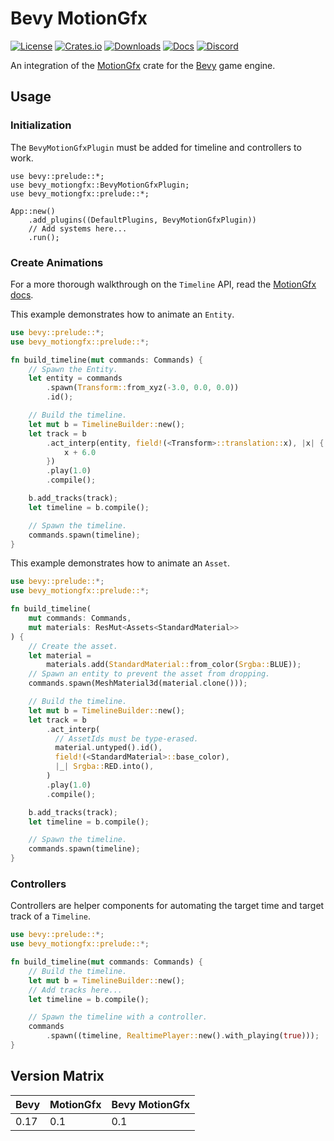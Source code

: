 # Bevy MotionGfx

[![License](https://img.shields.io/badge/license-MIT%2FApache-blue.svg)](https://github.com/voxell-tech/motiongfx#license)
[![Crates.io](https://img.shields.io/crates/v/bevy_motiongfx.svg)](https://crates.io/crates/bevy_motiongfx)
[![Downloads](https://img.shields.io/crates/d/bevy_motiongfx.svg)](https://crates.io/crates/bevy_motiongfx)
[![Docs](https://docs.rs/bevy_motiongfx/badge.svg)](https://docs.rs/bevy_motiongfx/latest/bevy_motiongfx/)
[![Discord](https://img.shields.io/discord/442334985471655946.svg?label=&logo=discord&logoColor=ffffff&color=7389D8&labelColor=6A7EC2)](https://discord.gg/Mhnyp6VYEQ)

An integration of the
[MotionGfx](https://github.com/voxell-tech/motiongfx) crate for the
[Bevy](https://bevyengine.org) game engine.

## Usage

### Initialization

The `BevyMotionGfxPlugin` must be added for timeline and controllers
to work.

```rust,no_run
use bevy::prelude::*;
use bevy_motiongfx::BevyMotionGfxPlugin;
use bevy_motiongfx::prelude::*;

App::new()
    .add_plugins((DefaultPlugins, BevyMotionGfxPlugin))
    // Add systems here...
    .run();
```

### Create Animations

For a more thorough walkthrough on the `Timeline` API, read the
[MotionGfx docs](https://docs.rs/motiongfx/latest/motiongfx).

This example demonstrates how to animate an `Entity`.

```rust
use bevy::prelude::*;
use bevy_motiongfx::prelude::*;

fn build_timeline(mut commands: Commands) {
    // Spawn the Entity.
    let entity = commands
        .spawn(Transform::from_xyz(-3.0, 0.0, 0.0))
        .id();

    // Build the timeline.
    let mut b = TimelineBuilder::new();
    let track = b
        .act_interp(entity, field!(<Transform>::translation::x), |x| {
            x + 6.0
        })
        .play(1.0)
        .compile();

    b.add_tracks(track);
    let timeline = b.compile();

    // Spawn the timeline.
    commands.spawn(timeline);
}
```

This example demonstrates how to animate an `Asset`.

```rust
use bevy::prelude::*;
use bevy_motiongfx::prelude::*;

fn build_timeline(
    mut commands: Commands,
    mut materials: ResMut<Assets<StandardMaterial>>
) {
    // Create the asset.
    let material =
        materials.add(StandardMaterial::from_color(Srgba::BLUE));
    // Spawn an entity to prevent the asset from dropping.
    commands.spawn(MeshMaterial3d(material.clone()));

    // Build the timeline.
    let mut b = TimelineBuilder::new();
    let track = b
        .act_interp(
          // AssetIds must be type-erased.
          material.untyped().id(),
          field!(<StandardMaterial>::base_color),
          |_| Srgba::RED.into(),
        )
        .play(1.0)
        .compile();

    b.add_tracks(track);
    let timeline = b.compile();

    // Spawn the timeline.
    commands.spawn(timeline);
}
```

### Controllers

Controllers are helper components for automating the target time and
target track of a `Timeline`.

```rust
use bevy::prelude::*;
use bevy_motiongfx::prelude::*;

fn build_timeline(mut commands: Commands) {
    // Build the timeline.
    let mut b = TimelineBuilder::new();
    // Add tracks here...
    let timeline = b.compile();

    // Spawn the timeline with a controller.
    commands
        .spawn((timeline, RealtimePlayer::new().with_playing(true)));
}
```

## Version Matrix

| Bevy    | MotionGfx  | Bevy MotionGfx  |
| ------- | ---------- | --------------- |
| 0.17    | 0.1        | 0.1             |
